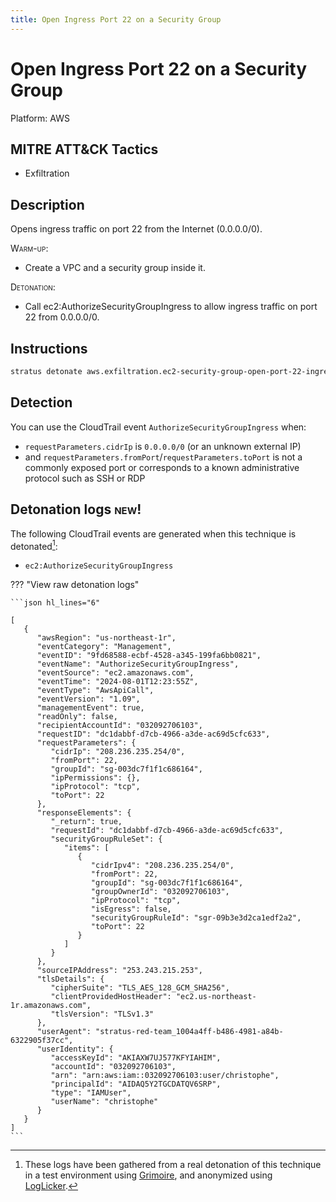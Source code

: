 ```yaml
---
title: Open Ingress Port 22 on a Security Group
---
```


# Open Ingress Port 22 on a Security Group




Platform: AWS

## MITRE ATT&CK Tactics


- Exfiltration

## Description


Opens ingress traffic on port 22 from the Internet (0.0.0.0/0).

<span style="font-variant: small-caps;">Warm-up</span>: 

- Create a VPC and a security group inside it.

<span style="font-variant: small-caps;">Detonation</span>: 

- Call ec2:AuthorizeSecurityGroupIngress to allow ingress traffic on port 22 from 0.0.0.0/0.


## Instructions

```bash title="Detonate with Stratus Red Team"
stratus detonate aws.exfiltration.ec2-security-group-open-port-22-ingress
```
## Detection


You can use the CloudTrail event <code>AuthorizeSecurityGroupIngress</code> when:

- <code>requestParameters.cidrIp</code> is <code>0.0.0.0/0</code> (or an unknown external IP)
- and <code>requestParameters.fromPort</code>/<code>requestParameters.toPort</code> is not a commonly exposed port or corresponds to a known administrative protocol such as SSH or RDP



## Detonation logs <span class="smallcaps w3-badge w3-light-green w3-round w3-text-sand">new!</span>

The following CloudTrail events are generated when this technique is detonated[^1]:


- `ec2:AuthorizeSecurityGroupIngress`


??? "View raw detonation logs"

    ```json hl_lines="6"

    [
	   {
	      "awsRegion": "us-northeast-1r",
	      "eventCategory": "Management",
	      "eventID": "9fd68588-ecbf-4528-a345-199fa6bb0821",
	      "eventName": "AuthorizeSecurityGroupIngress",
	      "eventSource": "ec2.amazonaws.com",
	      "eventTime": "2024-08-01T12:23:55Z",
	      "eventType": "AwsApiCall",
	      "eventVersion": "1.09",
	      "managementEvent": true,
	      "readOnly": false,
	      "recipientAccountId": "032092706103",
	      "requestID": "dc1dabbf-d7cb-4966-a3de-ac69d5cfc633",
	      "requestParameters": {
	         "cidrIp": "208.236.235.254/0",
	         "fromPort": 22,
	         "groupId": "sg-003dc7f1f1c686164",
	         "ipPermissions": {},
	         "ipProtocol": "tcp",
	         "toPort": 22
	      },
	      "responseElements": {
	         "_return": true,
	         "requestId": "dc1dabbf-d7cb-4966-a3de-ac69d5cfc633",
	         "securityGroupRuleSet": {
	            "items": [
	               {
	                  "cidrIpv4": "208.236.235.254/0",
	                  "fromPort": 22,
	                  "groupId": "sg-003dc7f1f1c686164",
	                  "groupOwnerId": "032092706103",
	                  "ipProtocol": "tcp",
	                  "isEgress": false,
	                  "securityGroupRuleId": "sgr-09b3e3d2ca1edf2a2",
	                  "toPort": 22
	               }
	            ]
	         }
	      },
	      "sourceIPAddress": "253.243.215.253",
	      "tlsDetails": {
	         "cipherSuite": "TLS_AES_128_GCM_SHA256",
	         "clientProvidedHostHeader": "ec2.us-northeast-1r.amazonaws.com",
	         "tlsVersion": "TLSv1.3"
	      },
	      "userAgent": "stratus-red-team_1004a4ff-b486-4981-a84b-6322905f37cc",
	      "userIdentity": {
	         "accessKeyId": "AKIAXW7UJ577KFYIAHIM",
	         "accountId": "032092706103",
	         "arn": "arn:aws:iam::032092706103:user/christophe",
	         "principalId": "AIDAQ5Y2TGCDATQV6SRP",
	         "type": "IAMUser",
	         "userName": "christophe"
	      }
	   }
	]
    ```

[^1]: These logs have been gathered from a real detonation of this technique in a test environment using [Grimoire](https://github.com/DataDog/grimoire), and anonymized using [LogLicker](https://github.com/Permiso-io-tools/LogLicker).
